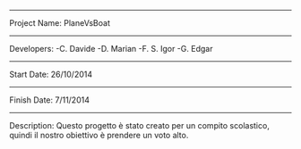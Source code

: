 **************************************************
Project Name: PlaneVsBoat
**************************************************
Developers:   -C. Davide
              -D. Marian
              -F. S. Igor
              -G. Edgar
**************************************************
Start Date:   26/10/2014
**************************************************
Finish Date:  7/11/2014
**************************************************
Description:
  Questo progetto è stato creato per un compito 
  scolastico, quindi il nostro obiettivo è 
  prendere un voto alto.
